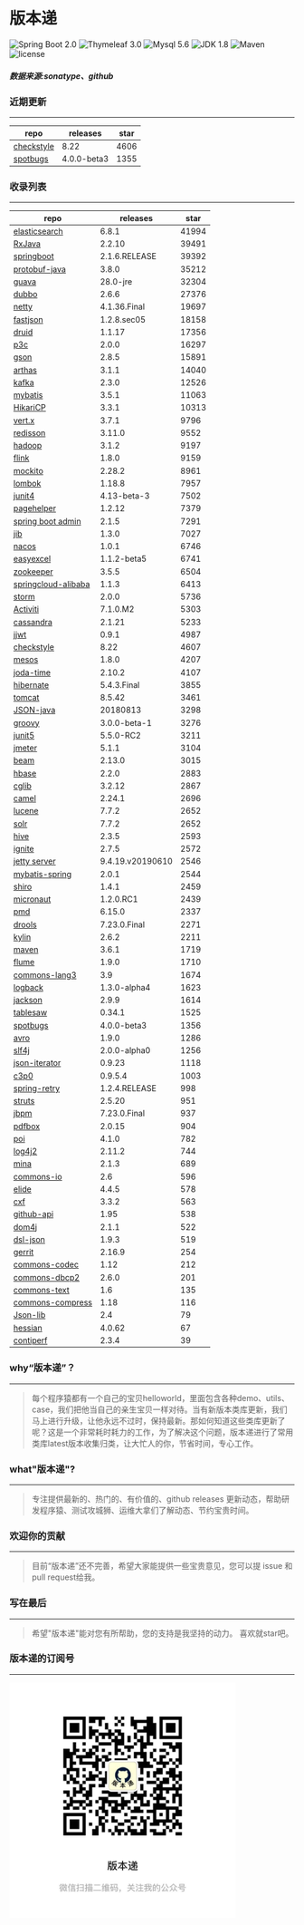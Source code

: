 # 版本递
![Spring Boot 2.0](https://img.shields.io/badge/Spring%20Boot-2.0-brightgreen.svg)
![Thymeleaf 3.0](https://img.shields.io/badge/Thymeleaf-3.0-yellow.svg)
![Mysql 5.6](https://img.shields.io/badge/Mysql-5.6-blue.svg)
![JDK 1.8](https://img.shields.io/badge/JDK-1.8-brightgreen.svg)
![Maven](https://img.shields.io/badge/Maven-3.5.0-yellowgreen.svg)
![license](https://img.shields.io/badge/license-Apache%202-blue.svg)
##### 数据来源:sonatype、github

### 近期更新
---
repo | releases | star
---|---|---
[checkstyle](https://github.com/checkstyle/checkstyle) | 8.22 | 4606
[spotbugs](https://github.com/spotbugs/spotbugs) | 4.0.0-beta3 | 1355

### 收录列表
---
repo | releases | star
---|---|---
[elasticsearch](https://github.com/elastic/elasticsearch) | 6.8.1 | 41994 
[RxJava](https://github.com/ReactiveX/RxJava) | 2.2.10 | 39491 
[springboot](https://github.com/spring-projects/spring-boot) | 2.1.6.RELEASE | 39392 
[protobuf-java](https://github.com/protocolbuffers/protobuf) | 3.8.0 | 35212 
[guava](https://github.com/google/guava) | 28.0-jre | 32304 
[dubbo](https://github.com/apache/incubator-dubbo) | 2.6.6 | 27376 
[netty](https://github.com/netty/netty) | 4.1.36.Final | 19697 
[fastjson](https://github.com/alibaba/fastjson) | 1.2.8.sec05 | 18158 
[druid](https://github.com/alibaba/druid) | 1.1.17 | 17356 
[p3c](https://github.com/alibaba/p3c) | 2.0.0 | 16297 
[gson](https://github.com/google/gson) | 2.8.5 | 15891 
[arthas](https://github.com/alibaba/arthas) | 3.1.1 | 14040 
[kafka](https://github.com/apache/kafka) | 2.3.0 | 12526 
[mybatis](https://github.com/mybatis/mybatis-3) | 3.5.1 | 11063 
[HikariCP](https://github.com/brettwooldridge/HikariCP) | 3.3.1 | 10313 
[vert.x](https://github.com/eclipse-vertx/vert.x) | 3.7.1 | 9796 
[redisson](https://github.com/redisson/redisson) | 3.11.0 | 9552 
[hadoop](https://github.com/apache/hadoop) | 3.1.2 | 9197 
[flink](https://github.com/apache/flink) | 1.8.0 | 9159 
[mockito](https://github.com/mockito/mockito) | 2.28.2 | 8961 
[lombok](https://github.com/rzwitserloot/lombok) | 1.18.8 | 7957 
[junit4](https://github.com/junit-team/junit4) | 4.13-beta-3 | 7502 
[pagehelper](https://github.com/pagehelper/Mybatis-PageHelper) | 1.2.12 | 7379 
[spring boot admin](https://github.com/codecentric/spring-boot-admin) | 2.1.5 | 7291 
[jib](https://github.com/GoogleContainerTools/jib) | 1.3.0 | 7027 
[nacos](https://github.com/alibaba/nacos) | 1.0.1 | 6746 
[easyexcel](https://github.com/alibaba/easyexcel) | 1.1.2-beta5 | 6741 
[zookeeper](https://github.com/apache/zookeeper) | 3.5.5 | 6504 
[springcloud-alibaba](https://github.com/spring-cloud-incubator/spring-cloud-alibaba) | 1.1.3 | 6413 
[storm](https://github.com/apache/storm) | 2.0.0 | 5736 
[Activiti](https://github.com/Activiti/Activiti) | 7.1.0.M2 | 5303 
[cassandra](https://github.com/apache/cassandra) | 2.1.21 | 5233 
[jjwt](https://github.com/jwtk/jjwt) | 0.9.1 | 4987 
[checkstyle](https://github.com/checkstyle/checkstyle) | 8.22 | 4607 
[mesos](https://github.com/apache/mesos) | 1.8.0 | 4207 
[joda-time](https://github.com/JodaOrg/joda-time) | 2.10.2 | 4107 
[hibernate](https://github.com/hibernate/hibernate-orm) | 5.4.3.Final | 3855 
[tomcat](https://github.com/apache/tomcat) | 8.5.42 | 3461 
[JSON-java](https://github.com/stleary/JSON-java) | 20180813 | 3298 
[groovy](https://github.com/apache/groovy) | 3.0.0-beta-1 | 3276 
[junit5](https://github.com/junit-team/junit5) | 5.5.0-RC2 | 3211 
[jmeter](https://github.com/apache/jmeter) | 5.1.1 | 3104 
[beam](https://github.com/apache/beam) | 2.13.0 | 3015 
[hbase](https://github.com/apache/hbase) | 2.2.0 | 2883 
[cglib](https://github.com/cglib/cglib) | 3.2.12 | 2867 
[camel](https://github.com/apache/camel) | 2.24.1 | 2696 
[lucene](https://github.com/apache/lucene-solr) | 7.7.2 | 2652 
[solr](https://github.com/apache/lucene-solr) | 7.7.2 | 2652 
[hive](https://github.com/apache/hive) | 2.3.5 | 2593 
[ignite](https://github.com/apache/ignite) | 2.7.5 | 2572 
[jetty server](https://github.com/eclipse/jetty.project) | 9.4.19.v20190610 | 2546 
[mybatis-spring](https://github.com/mybatis/spring-boot-starter) | 2.0.1 | 2544 
[shiro](https://github.com/apache/shiro) | 1.4.1 | 2459 
[micronaut](https://github.com/micronaut-projects/micronaut-core) | 1.2.0.RC1 | 2439 
[pmd](https://github.com/pmd/pmd) | 6.15.0 | 2337 
[drools](https://github.com/kiegroup/drools) | 7.23.0.Final | 2271 
[kylin](https://github.com/apache/kylin) | 2.6.2 | 2211 
[maven](https://github.com/apache/maven) | 3.6.1 | 1719 
[flume](https://github.com/apache/flume) | 1.9.0 | 1710 
[commons-lang3](https://github.com/apache/commons-lang) | 3.9 | 1674 
[logback](https://github.com/qos-ch/logback) | 1.3.0-alpha4 | 1623 
[jackson](https://github.com/FasterXML/jackson-core) | 2.9.9 | 1614 
[tablesaw](https://github.com/jtablesaw/tablesaw) | 0.34.1 | 1525 
[spotbugs](https://github.com/spotbugs/spotbugs) | 4.0.0-beta3 | 1356 
[avro](https://github.com/apache/avro) | 1.9.0 | 1286 
[slf4j](https://github.com/qos-ch/slf4j) | 2.0.0-alpha0 | 1256 
[json-iterator](https://github.com/json-iterator/java) | 0.9.23 | 1118 
[c3p0](https://github.com/swaldman/c3p0) | 0.9.5.4 | 1003 
[spring-retry](https://github.com/spring-projects/spring-retry) | 1.2.4.RELEASE | 998 
[struts](https://github.com/apache/struts) | 2.5.20 | 951 
[jbpm](https://github.com/kiegroup/jbpm) | 7.23.0.Final | 937 
[pdfbox](https://github.com/apache/pdfbox) | 2.0.15 | 904 
[poi](https://github.com/apache/poi) | 4.1.0 | 782 
[log4j2](https://github.com/apache/logging-log4j2) | 2.11.2 | 744 
[mina](https://github.com/apache/mina) | 2.1.3 | 689 
[commons-io](https://github.com/apache/commons-io) | 2.6 | 596 
[elide](https://github.com/yahoo/elide) | 4.4.5 | 578 
[cxf](https://github.com/apache/cxf) | 3.3.2 | 563 
[github-api](https://github.com/kohsuke/github-api) | 1.95 | 538 
[dom4j](https://github.com/dom4j/dom4j) | 2.1.1 | 522 
[dsl-json](https://github.com/ngs-doo/dsl-json) | 1.9.3 | 519 
[gerrit](https://github.com/GerritCodeReview/gerrit) | 2.16.9 | 254 
[commons-codec](https://github.com/apache/commons-codec) | 1.12 | 212 
[commons-dbcp2](https://github.com/apache/commons-dbcp) | 2.6.0 | 201 
[commons-text](https://github.com/apache/commons-text) | 1.6 | 135 
[commons-compress](https://github.com/apache/commons-compress) | 1.18 | 116 
[Json-lib](https://github.com/aalmiray/Json-lib) | 2.4 | 79 
[hessian](https://github.com/ebourg/hessian) | 4.0.62 | 67 
[contiperf](https://github.com/lucaspouzac/contiperf) | 2.3.4 | 39 

### why“版本递”？
--- 
>每个程序猿都有一个自己的宝贝helloworld，里面包含各种demo、utils、case，我们把他当自己的亲生宝贝一样对待。当有新版本类库更新，我们马上进行升级，让他永远不过时，保持最新。那如何知道这些类库更新了呢？这是一个非常耗时耗力的工作，为了解决这个问题，版本递进行了常用类库latest版本收集归类，让大忙人的你，节省时间，专心工作。


### what"版本递"?
---
> 专注提供最新的、热门的、有价值的、github releases 更新动态，帮助研发程序猿、测试攻城狮、运维大拿们了解动态、节约宝贵时间。

### 欢迎你的贡献
---
> 目前“版本递”还不完善，希望大家能提供一些宝贵意见，您可以提 issue 和 pull request给我。


### 写在最后
---
> 希望"版本递"能对您有所帮助，您的支持是我坚持的动力。
> 喜欢就star吧。

### 版本递的订阅号
---
<img src="https://github.com/jartisan2001/latest/blob/master/Image.jpg" width="400" hegiht="400" align=left />